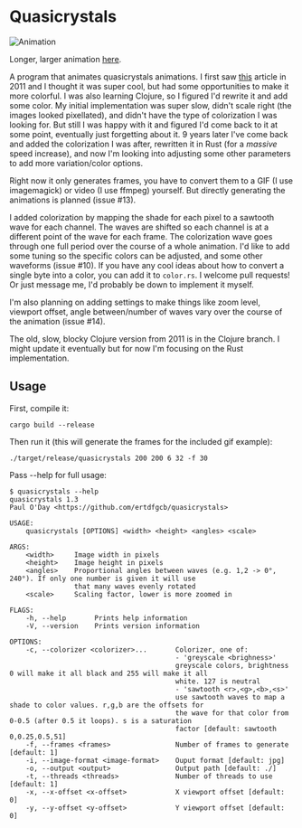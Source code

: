 # Quasicrystals

![Animation](https://github.com/ertdfgcb/quasicrystals/blob/master/crystal.gif)

Longer, larger animation [here](https://www.youtube.com/watch?v=80SDg1xT0sE).

A program that animates quasicrystals animations. I first saw [this](http://mainisusuallyafunction.blogspot.com/2011/10/quasicrystals-as-sums-of-waves-in-plane.html) article in 2011 and I thought it was super cool, but had some opportunities to make it more colorful. I was also learning Clojure, so I figured I'd rewrite it and add some color. My initial implementation was super slow, didn't scale right (the images looked pixellated), and didn't have the type of colorization I was looking for. But still I was happy with it and figured I'd come back to it at some point, eventually just forgetting about it. 9 years later I've come back and added the colorization I was after, rewritten it in Rust (for a *massive* speed increase), and now I'm looking into adjusting some other parameters to add more variation/color options.

Right now it only generates frames, you have to convert them to a GIF (I use imagemagick) or video (I use ffmpeg) yourself. But directly generating the animations is planned (issue #13).

I added colorization by mapping the shade for each pixel to a sawtooth wave for each channel. The waves are shifted so each channel is at a different point of the wave for each frame. The colorization wave goes through one full period over the course of a whole animation. I'd like to add some tuning so the specific colors can be adjusted, and some other waveforms (issue #10). If you have any cool ideas about how to convert a single byte into a color, you can add it to `color.rs`. I welcome pull requests! Or just message me, I'd probably be down to implement it myself.

I'm also planning on adding settings to make things like zoom level, viewport offset, angle between/number of waves vary over the course of the animation (issue #14).

The old, slow, blocky Clojure version from 2011 is in the Clojure branch. I might update it eventually but for now I'm focusing on the Rust implementation.

## Usage
First, compile it:

`cargo build --release`

Then run it (this will generate the frames for the included gif example):

`./target/release/quasicrystals 200 200 6 32 -f 30`

Pass --help for full usage:
```
$ quasicrystals --help
quasicrystals 1.3
Paul O'Day <https://github.com/ertdfgcb/quasicrystals>

USAGE:
    quasicrystals [OPTIONS] <width> <height> <angles> <scale>

ARGS:
    <width>     Image width in pixels
    <height>    Image height in pixels
    <angles>    Proportional angles between waves (e.g. 1,2 -> 0°, 240°). If only one number is given it will use
                that many waves evenly rotated
    <scale>     Scaling factor, lower is more zoomed in

FLAGS:
    -h, --help       Prints help information
    -V, --version    Prints version information

OPTIONS:
    -c, --colorizer <colorizer>...       Colorizer, one of:
                                         - 'greyscale <brighness>'
                                         greyscale colors, brightness 0 will make it all black and 255 will make it all
                                         white. 127 is neutral
                                         - 'sawtooth <r>,<g>,<b>,<s>'
                                         use sawtooth waves to map a shade to color values. r,g,b are the offsets for
                                         the wave for that color from 0-0.5 (after 0.5 it loops). s is a saturation
                                         factor [default: sawtooth 0,0.25,0.5,51]
    -f, --frames <frames>                Number of frames to generate [default: 1]
    -i, --image-format <image-format>    Ouput format [default: jpg]
    -o, --output <output>                Output path [default: ./]
    -t, --threads <threads>              Number of threads to use [default: 1]
    -x, --x-offset <x-offset>            X viewport offset [default: 0]
    -y, --y-offset <y-offset>            Y viewport offset [default: 0]
```
